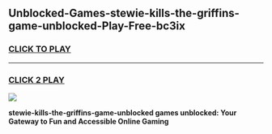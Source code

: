 
## Unblocked-Games-stewie-kills-the-griffins-game-unblocked-Play-Free-bc3ix
<h3>
<a href="https://premium76.site?title=stewie-kills-the-griffins-game-unblocked&ref=19M">CLICK TO PLAY</a></h3>
<hr>

<h3>
<a href="https://premium76.site?title=stewie-kills-the-griffins-game-unblocked&ref=19M">CLICK 2 PLAY</a>
  
</h3>

<a href="https://premium76.site?title=stewie-kills-the-griffins-game-unblocked&ref=19M"><img src="https://clearcache.store/games.png"></a>


**stewie-kills-the-griffins-game-unblocked games unblocked: Your Gateway to Fun and Accessible Online Gaming**
